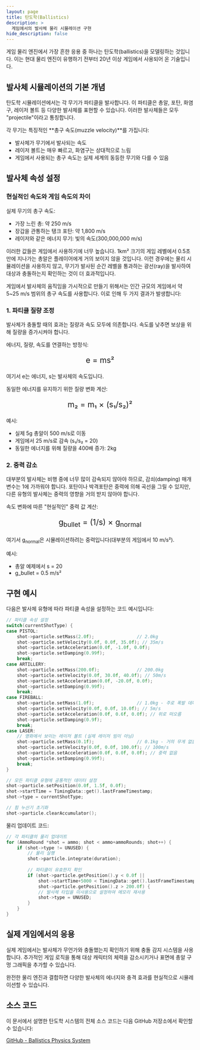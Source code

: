 ```yaml
---
layout: page
title: 탄도학(Ballistics)
description: >
  게임에서의 발사체 물리 시뮬레이션 구현
hide_description: false
---
```


게임 물리 엔진에서 가장 흔한 응용 중 하나는 탄도학(ballistics)을 모델링하는 것입니다. 이는 현대 물리 엔진이 유행하기 전부터 20년 이상 게임에서 사용되어 온 기술입니다.

## 발사체 시뮬레이션의 기본 개념

탄도학 시뮬레이션에서는 각 무기가 파티클을 발사합니다. 이 파티클은 총알, 포탄, 화염구, 레이저 볼트 등 다양한 발사체를 표현할 수 있습니다. 이러한 발사체들은 모두 "projectile"이라고 통칭합니다.

각 무기는 특징적인 **총구 속도(muzzle velocity)**를 가집니다:
- 발사체가 무기에서 발사되는 속도
- 레이저 볼트는 매우 빠르고, 화염구는 상대적으로 느림
- 게임에서 사용되는 총구 속도는 실제 세계의 동등한 무기와 다를 수 있음

## 발사체 속성 설정

### 현실적인 속도와 게임 속도의 차이

실제 무기의 총구 속도:
- 가장 느린 총: 약 250 m/s
- 장갑을 관통하는 탱크 포탄: 약 1,800 m/s
- 레이저와 같은 에너지 무기: 빛의 속도(300,000,000 m/s)

이러한 값들은 게임에서 사용하기에 너무 높습니다. 1km² 크기의 게임 레벨에서 0.5초 만에 지나가는 총알은 플레이어에게 거의 보이지 않을 것입니다. 이런 경우에는 물리 시뮬레이션을 사용하지 않고, 무기가 발사된 순간 레벨을 통과하는 광선(ray)을 발사하여 대상과 충돌하는지 확인하는 것이 더 효과적입니다.

게임에서 발사체의 움직임을 가시적으로 만들기 위해서는 인간 규모의 게임에서 약 5~25 m/s 범위의 총구 속도를 사용합니다. 이로 인해 두 가지 결과가 발생합니다:

### 1. 파티클 질량 조정

발사체가 충돌할 때의 효과는 질량과 속도 모두에 의존합니다. 속도를 낮추면 보상을 위해 질량을 증가시켜야 합니다.

에너지, 질량, 속도를 연결하는 방정식:
<div style="font-size: 1.5em; text-align: center; margin: 20px 0;">
e = ms²
</div>
여기서 e는 에너지, s는 발사체의 속도입니다.

동일한 에너지를 유지하기 위한 질량 변화 계산:
<div style="font-size: 1.5em; text-align: center; margin: 20px 0;">
m₂ = m₁ × (s₁/s₂)²
</div>

예시:
- 실제 5g 총알이 500 m/s로 이동
- 게임에서 25 m/s로 감속 (s₁/s₂ = 20)
- 동일한 에너지를 위해 질량을 400배 증가: 2kg

### 2. 중력 감소

대부분의 발사체는 비행 중에 너무 많이 감속되지 않아야 하므로, 감쇠(damping) 매개변수는 1에 가까워야 합니다. 포탄이나 박격포탄은 중력에 의해 곡선을 그릴 수 있지만, 다른 유형의 발사체는 중력의 영향을 거의 받지 않아야 합니다.

속도 변화에 따른 "현실적인" 중력 값 계산:
<div style="font-size: 1.5em; text-align: center; margin: 20px 0;">
g<sub>bullet</sub> = (1/s) × g<sub>normal</sub>
</div>
여기서 g<sub>normal</sub>은 시뮬레이션하려는 중력입니다(대부분의 게임에서 10 m/s²).

예시:
- 총알 예제에서 s = 20
- g_bullet = 0.5 m/s²

## 구현 예시

다음은 발사체 유형에 따라 파티클 속성을 설정하는 코드 예시입니다:

```cpp
// 파티클 속성 설정
switch(currentShotType) {
case PISTOL:
    shot->particle.setMass(2.0f);                // 2.0kg
    shot->particle.setVelocity(0.0f, 0.0f, 35.0f); // 35m/s
    shot->particle.setAcceleration(0.0f, -1.0f, 0.0f);
    shot->particle.setDamping(0.99f);
    break;
case ARTILLERY:
    shot->particle.setMass(200.0f);              // 200.0kg
    shot->particle.setVelocity(0.0f, 30.0f, 40.0f); // 50m/s
    shot->particle.setAcceleration(0.0f, -20.0f, 0.0f);
    shot->particle.setDamping(0.99f);
    break;
case FIREBALL:
    shot->particle.setMass(1.0f);                // 1.0kg - 주로 폭발 데미지
    shot->particle.setVelocity(0.0f, 0.0f, 10.0f); // 5m/s
    shot->particle.setAcceleration(0.0f, 0.6f, 0.0f); // 위로 떠오름
    shot->particle.setDamping(0.9f);
    break;
case LASER:
    // 영화에서 보이는 레이저 볼트 (실제 레이저 빔이 아님)
    shot->particle.setMass(0.1f);                // 0.1kg - 거의 무게 없음
    shot->particle.setVelocity(0.0f, 0.0f, 100.0f); // 100m/s
    shot->particle.setAcceleration(0.0f, 0.0f, 0.0f); // 중력 없음
    shot->particle.setDamping(0.99f);
    break;
}

// 모든 파티클 유형에 공통적인 데이터 설정
shot->particle.setPosition(0.0f, 1.5f, 0.0f);
shot->startTime = TimingData::get().lastFrameTimestamp;
shot->type = currentShotType;

// 힘 누산기 초기화
shot->particle.clearAccumulator();
```

물리 업데이트 코드:

```cpp
// 각 파티클의 물리 업데이트
for (AmmoRound *shot = ammo; shot < ammo+ammoRounds; shot++) {
    if (shot->type != UNUSED) {
        // 물리 실행
        shot->particle.integrate(duration);
        
        // 파티클이 유효한지 확인
        if (shot->particle.getPosition().y < 0.0f ||
            shot->startTime+5000 < TimingData::get().lastFrameTimestamp ||
            shot->particle.getPosition().z > 200.0f) {
            // 발사체 타입을 미사용으로 설정하여 메모리 재사용
            shot->type = UNUSED;
        }
    }
}
```

## 실제 게임에서의 응용

실제 게임에서는 발사체가 무언가와 충돌했는지 확인하기 위해 충돌 감지 시스템을 사용합니다. 추가적인 게임 로직을 통해 대상 캐릭터의 체력을 감소시키거나 표면에 총알 구멍 그래픽을 추가할 수 있습니다.

완전한 물리 엔진과 결합하면 다양한 발사체의 에너지와 충격 효과를 현실적으로 시뮬레이션할 수 있습니다.

## 소스 코드

이 문서에서 설명한 탄도학 시스템의 전체 소스 코드는 다음 GitHub 저장소에서 확인할 수 있습니다:

[GitHub - Ballistics Physics System](https://github.com/titane22/game-physics-engine/tree/main/ballistics)

